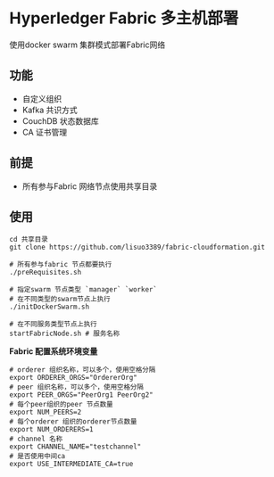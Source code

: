 # Hyperledger Fabric 多主机部署

使用docker swarm 集群模式部署Fabric网络

## 功能

* 自定义组织
* Kafka 共识方式
* CouchDB 状态数据库
* CA 证书管理



## 前提

* 所有参与Fabric 网络节点使用共享目录



## 使用

```shell
cd 共享目录
git clone https://github.com/lisuo3389/fabric-cloudformation.git

# 所有参与fabric 节点都要执行
./preRequisites.sh 

# 指定swarm 节点类型 `manager` `worker`
# 在不同类型的swarm节点上执行
./initDockerSwarm.sh 

# 在不同服务类型节点上执行
startFabricNode.sh # 服务名称
```

**Fabric 配置系统环境变量**

```shell
# orderer 组织名称，可以多个，使用空格分隔
export ORDERER_ORGS="OrdererOrg"
# peer 组织名称，可以多个，使用空格分隔
export PEER_ORGS="PeerOrg1 PeerOrg2"
# 每个peer组织的peer 节点数量
export NUM_PEERS=2
# 每个orderer 组织的orderer节点数量
export NUM_ORDERERS=1 
# channel 名称
export CHANNEL_NAME="testchannel"
# 是否使用中间ca
export USE_INTERMEDIATE_CA=true
```





